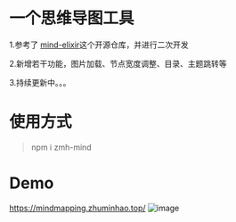 # 一个思维导图工具
1.参考了 [mind-elixir]("https://github.com/ssshooter/mind-elixir-core")这个开源仓库，并进行二次开发

2.新增若干功能，图片加载、节点宽度调整、目录、主题跳转等

3.持续更新中。。。

# 使用方式
> npm i zmh-mind

# Demo
https://mindmapping.zhuminhao.top/
![image](https://github.com/zmh69695328/zmh-mind/assets/18231787/e1b4acd0-9954-4467-9d2f-2700ac917538)
